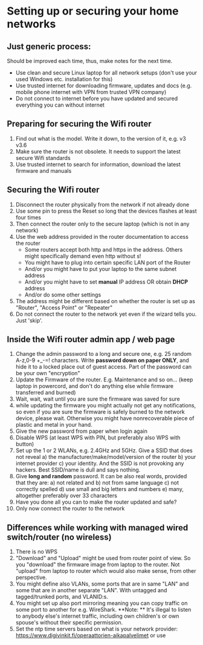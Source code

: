 # Setting up or securing your home networks

## Just generic process:

Should be improved each time, thus, make notes for the next time.

* Use clean and secure Linux laptop for all network setups (don't use your used Windows etc. installation for this)
* Use trusted internet for downloading firmware, updates and docs (e.g. mobile phone internet with VPN from trusted VPN company)
* Do not connect to internet before you have updated and secured everything you can without internet 

## Preparing for securing the Wifi router 

1. Find out what is the model. Write it down, to the version of it, e.g. v3  v3.6
1. Make sure the router is not obsolete. It needs to support the latest secure Wifi standards
1. Use trusted internet to search for information, download the latest firmware and manuals

## Securing the Wifi router 

1. Disconnect the router physically from the network if not already done
1. Use some pin to press the Reset so long that the devices flashes at least four times
1. Then connect the router only to the secure laptop (which is not in any network)
1. Use the web address provided in the router documentation to access the router 
    * Some routers accept both http and https in the address. Others might specifically demand even http without s!
    * You might have to plug into certain specific LAN port of the Router
    * And/or you might have to put your laptop to the same subnet address
    * And/or you might have to set **manual** IP address OR obtain **DHCP** address
    * And/or do some other settings
1. The address might be different based on whether the router is set up as "Router", "Access Point" or "Repeater"
1. Do not connect the router to the network yet even if the wizard tells you. Just 'skip'.

## Inside the Wifi router admin app / web page

1. Change the admin password to a long and secure one, e.g. 25 random A-z,0-9 +_-=! characters. Write **password down on paper ONLY**, and hide it to a locked place out of guest access. Part of the password can be your own "encryption"
1. Update the Firmware of the router. E.g. Maintenance and so on... (keep laptop in powercord, and don't do anything else while firmware transferred and burned)
1. Wait, wait, wait until you are sure the firmware was saved for sure
1. while updating the firmware you might actually not get any notifications, so even if you are sure the firmware is safely burned to the network device, please wait. Otherwise you might have nonrecoverable piece of plastic and metal in your hand.
1. Give the new password from paper when login again
1. Disable WPS (at least WPS with PIN, but preferably also WPS with button)
1. Set up the 1 or 2 WLANs, e.g. 2.4GHz and 5GHz. Give a SSID that does not reveal a) the manufacturer/make/model/version of the router b) your internet provider c) your identity. And the SSID is not provoking any hackers. Best SSID/name is dull and says nothing.
1. Give **long and random** password. It can be also real words, provided that they are: a) not related and b) not from same language c) not correctly spelled d) use small and big letters and numbers e) many, altogether preferably over 33 characters
1. Have you done all you can to make the router updated and safe?
1. Only now connect the router to the network 

## Differences while working with managed wired switch/router (no wireless)

1. There is no WPS
1. "Download" and "Upload" might be used from router point of view. So you "download" the firmware image from laptop to the router. Not "upload" from laptop to router which would also make sense, from other perspective.
1. You might define also VLANs, some ports that are in same "LAN" and some that are in another separate "LAN". With untagged and tagged/trunked ports, and VLANID:s.
1. You might set up also port mirroring meaning you can copy traffic on some port to another for e.g. WireShark. **Note: ** It's illegal to listen to anybody else's internet traffic, including own children's or own spouse's without their specific permission.
1. Set the ntp time servers based on what is your network provider: https://www.digivinkit.fi/operaattorien-aikapalvelimet or use 
